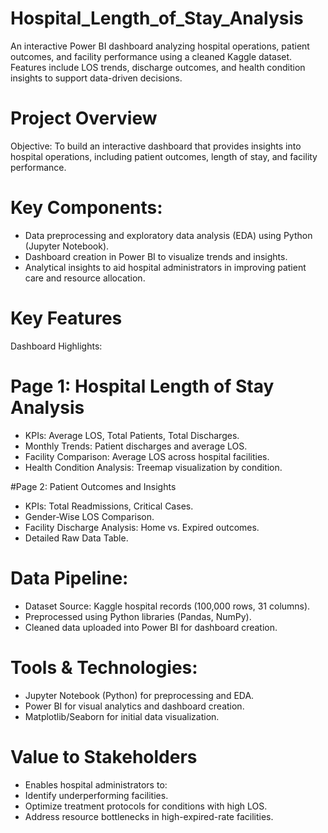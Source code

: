 # Hospital_Length_of_Stay_Analysis
An interactive Power BI dashboard analyzing hospital operations, patient outcomes, and facility performance using a cleaned Kaggle dataset. Features include LOS trends, discharge outcomes, and health condition insights to support data-driven decisions.

# Project Overview
Objective: To build an interactive dashboard that provides insights into hospital operations, including patient outcomes, length of stay, and facility performance.
# Key Components:
- Data preprocessing and exploratory data analysis (EDA) using Python (Jupyter Notebook).
- Dashboard creation in Power BI to visualize trends and insights.
- Analytical insights to aid hospital administrators in improving patient care and resource allocation.
# Key Features
Dashboard Highlights:

# Page 1: Hospital Length of Stay Analysis
- KPIs: Average LOS, Total Patients, Total Discharges.
- Monthly Trends: Patient discharges and average LOS.
- Facility Comparison: Average LOS across hospital facilities.
- Health Condition Analysis: Treemap visualization by condition.

#Page 2: Patient Outcomes and Insights
- KPIs: Total Readmissions, Critical Cases.
- Gender-Wise LOS Comparison.
- Facility Discharge Analysis: Home vs. Expired outcomes.
- Detailed Raw Data Table.
# Data Pipeline:

- Dataset Source: Kaggle hospital records (100,000 rows, 31 columns).
- Preprocessed using Python libraries (Pandas, NumPy).
- Cleaned data uploaded into Power BI for dashboard creation.
# Tools & Technologies:

- Jupyter Notebook (Python) for preprocessing and EDA.
- Power BI for visual analytics and dashboard creation.
- Matplotlib/Seaborn for initial data visualization.
# Value to Stakeholders
- Enables hospital administrators to:
- Identify underperforming facilities.
- Optimize treatment protocols for conditions with high LOS.
- Address resource bottlenecks in high-expired-rate facilities.
